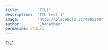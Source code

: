 ```yaml
---
title:        "TIL1"
description:  "TIL test 1"
image:        "http://placehold.it/400x200"
author:       "Jhonathan"
permalink: /TIL/1
---
```


TIL1